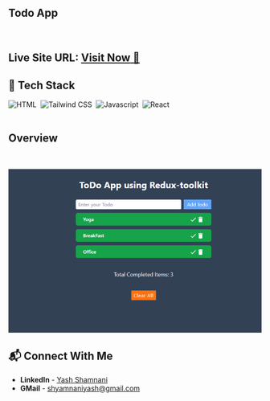 ## Todo App

<br>

##   **Live Site URL:** <a href="https://redux-toolkit-todoapp-yash.netlify.app/">**Visit Now** 🚀</a>

## 📌 Tech Stack

![HTML](https://img.shields.io/badge/-HTML-red)&nbsp;
![Tailwind CSS](https://img.shields.io/badge/%20-Tailwind-red)&nbsp;
![Javascript](https://img.shields.io/badge/-Javascript-green)&nbsp;
![React](https://img.shields.io/badge/-React-blue)&nbsp;
<br>
<br>

##   Overview

<br>

![Screenshot](./Screenshot%20(160).png)

## 📬 Connect With Me

- **LinkedIn** - [Yash Shamnani](https://www.linkedin.com/in/yash-shamnani-a76a34203/)
- **GMail** - [shyamnaniyash@gmail.com](https://mail.google.com/mail/u/0/?tab=rm&ogbl#inbox)